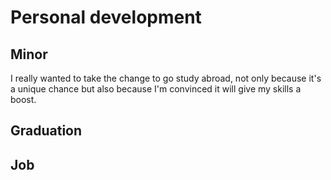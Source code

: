 # Personal development

## Minor
I really wanted to take the change to go study abroad, not only because it's a unique chance but also because I'm convinced it will give my skills a boost.


## Graduation

## Job

